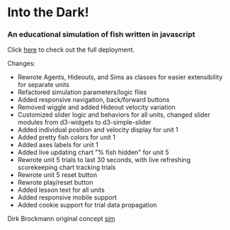 # Into the Dark!
### An educational simulation of fish written in javascript

Click [here](https://into-the-dark-gamma.vercel.app/) to check out the full deployment.

Changes: 
- Rewrote Agents, Hideouts, and Sims as classes for easier extensibility for separate units
- Refactored simulation parameters/logic files
- Added responsive navigation, back/forward buttons
- Removed wiggle and added Hideout velocity variation
- Customized slider logic and behaviors for all units, changed slider modules from d3-widgets to d3-simple-slider
- Added individual position and velocity display for unit 1
- Added pretty fish colors for unit 1
- Added axes labels for unit 1
- Added live updating chart "% fish hidden" for unit 5
- Rewrote unit 5 trials to last 30 seconds, with live refreshing scorekeeping chart tracking trials
- Rewrote unit 5 reset button
- Rewrote play/reset button 
- Added lesson text for all units
- Added responsive mobile support
- Added cookie support for trial data propagation

Dirk Brockmann original concept [sim](https://www.complexity-explorables.org/explorables/into-the-dark/)
